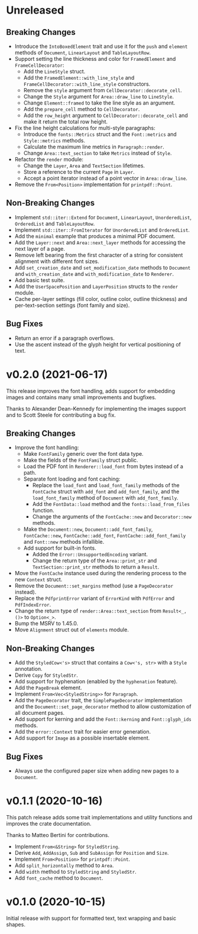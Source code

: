# Unreleased

## Breaking Changes

- Introduce the `IntoBoxedElement` trait and use it for the `push` and
  `element` methods of `Document`, `LinearLayout` and `TableLayoutRow`.
- Support setting the line thickness and color for `FramedElement` and
  `FrameCellDecorator`:
  - Add the `LineStyle` struct.
  - Add the `FramedElement::with_line_style` and
    `FrameCellDecorator::with_line_style` constructors.
  - Remove the `style` argument from `CellDecorator::decorate_cell`.
  - Change the `Style` argument for `Area::draw_line` to `LineStyle`.
  - Change `Element::framed` to take the line style as an argument.
  - Add the `prepare_cell` method to `CellDecorator`.
  - Add the `row_height` argument to `CellDecorator::decorate_cell` and make it
    return the total row height.
- Fix the line height calculations for multi-style paragraphs:
  - Introduce the `fonts::Metrics` struct and the `Font::metrics` and
    `Style::metrics` methods.
  - Calculate the maximum line metrics in `Paragraph::render`.
  - Change `Area::text_section` to take `Metrics` instead of `Style`.
- Refactor the `render` module:
  - Change the `Layer`, `Area` and `TextSection` lifetimes.
  - Store a reference to the current `Page` in `Layer`.
  - Accept a point iterator instead of a point vector in `Area::draw_line`.
- Remove the `From<Position>` implementation for `printpdf::Point`.

## Non-Breaking Changes

- Implement `std::iter::Extend` for `Document`, `LinearLayout`,
  `UnorderedList`, `OrderedList` and `TableLayoutRow`.
- Implement `std::iter::FromIterator` for `UnorderedList` and `OrderedList`.
- Add the `minimal` example that produces a minimal PDF document.
- Add the `Layer::next` and `Area::next_layer` methods for accessing the next
  layer of a page.
- Remove left bearing from the first character of a string for consistent
  alignment with different font sizes.
- Add `set_creation_date` and `set_modification_date` methods to `Document` and
  `with_creation_date` and `with_modification_date` to `Renderer`.
- Add basic test suite.
- Add the `UserSpacePosition` and `LayerPosition` structs to the `render`
  module.
- Cache per-layer settings (fill color, outline color, outline thickness) and
  per-text-section settings (font family and size).

## Bug Fixes

- Return an error if a paragraph overflows.
- Use the ascent instead of the glyph height for vertical positioning of text.

# v0.2.0 (2021-06-17)

This release improves the font handling, adds support for embedding images and
contains many small improvements and bugfixes.

Thanks to Alexander Dean-Kennedy for implementing the images support and to
Scott Steele for contributing a bug fix.

## Breaking Changes

- Improve the font handling:
  - Make `FontFamily` generic over the font data type.
  - Make the fields of the `FontFamily` struct public.
  - Load the PDF font in `Renderer::load_font` from bytes instead of a path.
  - Separate font loading and font caching:
    - Replace the `load_font` and `load_font_family` methods of the `FontCache`
      struct with `add_font` and `add_font_family`, and the `load_font_family`
      method of `Document` with `add_font_family`.
    - Add the `FontData::load` method and the `fonts::load_from_files`
      function.
    - Change the arguments of the `FontCache::new` and `Decorator::new`
      methods.
  - Make the `Document::new`, `Document::add_font_family`, `FontCache::new`,
    `FontCache::add_font`, `FontCache::add_font_family` and `Font::new` methods
    infallible.
  - Add support for built-in fonts.
    - Added the `Error::UnsupportedEncoding` variant.
    - Change the return type of the `Area::print_str` and
      `TextSection::print_str` methods to return a `Result`.
- Move the `FontCache` instance used during the rendering process to the new
  `Context` struct.
- Remove the `Document::set_margins` method (use a `PageDecorator` instead).
- Replace the `PdfprintError` variant of `ErrorKind` with `PdfError` and
  `PdfIndexError`.
- Change the return type of `render::Area::text_section` from `Result<_, ()>`
  to `Option<_>`.
- Bump the MSRV to 1.45.0.
- Move `Alignment` struct out of `elements` module.

## Non-Breaking Changes

- Add the `StyledCow<'s>` struct that contains a `Cow<'s, str>` with a `Style`
  annotation.
- Derive `Copy` for `StyledStr`.
- Add support for hyphenation (enabled by the `hyphenation` feature).
- Add the `PageBreak` element.
- Implement `From<Vec<StyledString>>` for `Paragraph`.
- Add the `PageDecorator` trait, the `SimplePageDecorator` implementation and
  the `Document::set_page_decorator` method to allow customization of all
  document pages.
- Add support for kerning and add the `Font::kerning` and `Font::glyph_ids`
  methods.
- Add the `error::Context` trait for easier error generation.
- Add support for `Image` as a possible insertable element.

## Bug Fixes

- Always use the configured paper size when adding new pages to a `Document`.

# v0.1.1 (2020-10-16)

This patch release adds some trait implementations and utility functions and
improves the crate documentation.

Thanks to Matteo Bertini for contributions.

- Implement `From<&String>` for `StyledString`.
- Derive `Add`, `AddAssign`, `Sub` and `SubAssign` for `Position` and `Size`.
- Implement `From<Position>` for `printpdf::Point`.
- Add `split_horizontally` method to `Area`.
- Add `width` method to `StyledString` and `StyledStr`.
- Add `font_cache` method to `Document`.

# v0.1.0 (2020-10-15)

Initial release with support for formatted text, text wrapping and basic
shapes.
